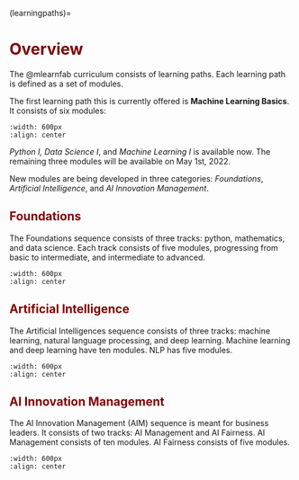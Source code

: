 (learningpaths)=
# <font color="maroon">Overview</font>

The @mlearnfab curriculum consists of learning paths. Each learning path is defined as a set of modules. 


The first learning path this is currently offered is **Machine Learning Basics**. It consists of six modules:

```{image} /images/curriculum/mlbasics.png
:width: 600px
:align: center
```

*Python I, Data Science I*, and *Machine Learning I* is available now. The remaining three modules will be available on May 1st, 2022.

 New modules are being developed in three categories: *Foundations*, *Artificial Intelligence*, and *AI Innovation Management*.

## <font color="maroon">Foundations</font>
The Foundations sequence consists of three tracks: python, mathematics, and data science. Each track consists of five modules, progressing from basic to intermediate, and intermediate to advanced.


```{image} /images/curriculum/foundations.png
:width: 600px
:align: center
```

## <font color="maroon">Artificial Intelligence</font>

The Artificial Intelligences sequence consists of three tracks: machine learning, natural language processing, and deep learning. Machine learning and deep learning have ten modules. NLP has five modules.


```{image} /images/curriculum/ai.png
:width: 600px
:align: center
```

## <font color="maroon">AI Innovation Management</font>

The AI Innovation Management (AIM) sequence is meant for business leaders. It consists of two tracks: AI Management and AI Fairness. AI Management consists of ten modules. AI Fairness consists of five modules.

```{image} /images/curriculum/aim.png
:width: 600px
:align: center
```

 
